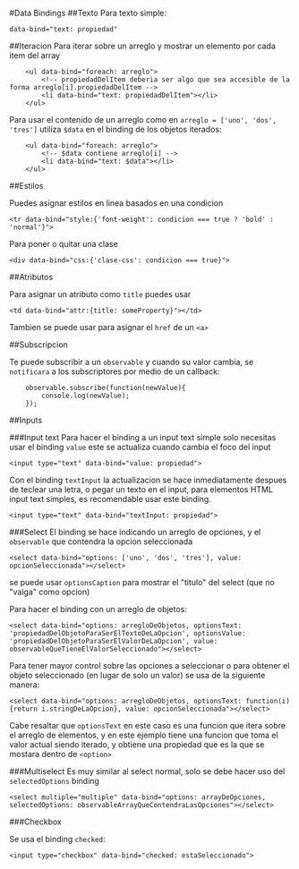#Data Bindings
##Texto
Para texto simple:

`data-bind="text: propiedad"`

##Iteracion
Para iterar sobre un arreglo y mostrar un elemento por cada item del array

```
	<ul data-bind="foreach: arreglo">
		<!-- propiedadDelItem deberia ser algo que sea accesible de la forma arreglo[i].propiedadDelItem -->
		<li data-bind="text: propiedadDelItem"></li>
	</ul>
```

Para usar el contenido de un arreglo como en `arreglo = ['uno', 'dos', 'tres']` utiliza `$data` en el binding de los objetos iterados:

```
	<ul data-bind="foreach: arreglo">
		<!-- $data contiene arreglo[i] -->
		<li data-bind="text: $data"></li>
	</ul>
```

##Estilos

Puedes asignar estilos en linea basados en una condicion

`<tr data-bind="style:{'font-weight': condicion === true ? 'bold' : 'normal'}">`

Para poner o quitar una clase

`<div data-bind="css:{'clase-css': condicion === true}">`

##Atributos

Para asignar un atributo como `title` puedes usar 

`<td data-bind="attr:{title: someProperty}"></td>`

Tambien se puede usar para asignar el `href` de un `<a>`

##Subscripcion

Te puede subscribir a un `observable` y cuando su valor cambia, se `notificara` a los subscriptores por medio de un callback:

```
	observable.subscribe(function(newValue){
		console.log(newValue);
	});

```

##Inputs

###Input text
Para hacer el binding a un input text simple solo necesitas usar el binding `value` este se actualiza cuando cambia el foco del input

`<input type="text" data-bind="value: propiedad">`

Con el binding `textInput` la actualizacion se hace inmediatamente despues de teclear una letra, o pegar un texto en el input, para elementos HTML input text simples, es recomendable usar este binding.

`<input type="text" data-bind="textInput: propiedad">`

###Select
El binding se hace indicando un arreglo de opciones, y el `observable` que contendra la opcion seleccionada

```
<select data-bind="options: ['uno', 'dos', 'tres'], value: opcionSeleccionada"></select>
```

se puede usar `optionsCaption` para mostrar el "titulo" del select (que no "valga" como opcion)

Para hacer el binding con un arreglo de objetos:

```
<select data-bind="options: arregloDeObjetos, optionsText: 'propiedadDelObjetoParaSerElTextoDeLaOpcion', optionsValue: 'propiedadDelObjetoParaSerElValorDeLaOpcion', value: observableQueTieneElValorSeleccionado"></select>
```

Para tener mayor control sobre las opciones a seleccionar o para obtener el objeto seleccionado (en lugar de solo un valor) se usa de la siguiente manera:


```
<select data-bind="options: arregloDeObjetos, optionsText: function(i){return i.stringDeLaOpcion}, value: opcionSeleccionada"></select>
```

Cabe resaltar que `optionsText` en este caso es una funcion que itera sobre el arreglo de elementos, y en este ejemplo tiene una funcion que toma el valor actual siendo iterado, y obtiene una propiedad que es la que se mostara dentro de `<option>`

###Multiselect 
Es muy similar al select normal, solo se debe hacer uso del `selectedOptions` binding

`<select multiple="multiple" data-bind="options: arrayDeOpciones, selectedOptions: observableArrayQueContendraLasOpciones"></select>`

###Checkbox

Se usa el binding `checked`:

`<input type="checkbox" data-bind="checked: estaSeleccionado">`